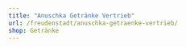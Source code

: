 ```yaml
---
title: "Anuschka Getränke Vertrieb"
url: /freudenstadt/anuschka-getraenke-vertrieb/
shop: Getränke
---
```


